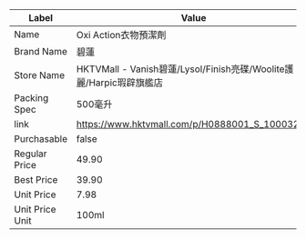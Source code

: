 | Label           | Value                                                    |
| --------------- | -------------------------------------------------------- |
| Name            | Oxi Action衣物預潔劑                                          |
| Brand Name      | 碧蓮                                                       |
| Store Name      | HKTVMall - Vanish碧蓮/Lysol/Finish亮碟/Woolite護麗/Harpic瑕辟旗艦店 |
| Packing Spec    | 500毫升                                                    |
| link            | https://www.hktvmall.com/p/H0888001_S_10003252           |
| Purchasable     | false                                                    |
| Regular Price   | 49.90                                                    |
| Best Price      | 39.90                                                    |
| Unit Price      | 7.98                                                     |
| Unit Price Unit | 100ml                                                    |
